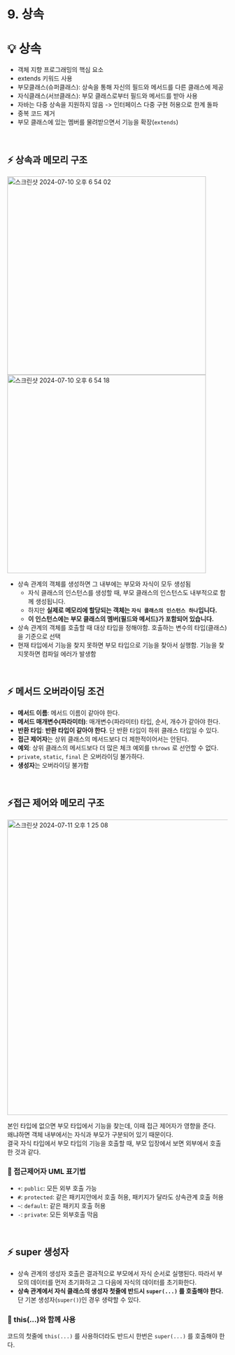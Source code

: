 # 9. 상속# 💡 상속- 객체 지향 프로그래밍의 핵심 요소- extends 키워드 사용- 부모클래스(슈퍼클래스): 상속을 통해 자신의 필드와 메서드를 다른 클래스에 제공- 자식클래스(서브클래스): 부모 클래스로부터 필드와 메서드를 받아 사용- 자바는 다중 상속을 지원하지 않음 -> 인터페이스 다중 구현 허용으로 한계 돌파- 중복 코드 제거- 부모 클래스에 있는 멤버를 물려받으면서 기능을 확장(`extends`)<br/>## ⚡️ 상속과 메모리 구조<img width="454" alt="스크린샷 2024-07-10 오후 6 54 02" src="https://github.com/LeeHyungGeol/Algorithm_BaekJoon/assets/56071088/0ce7b20a-6387-48cd-b02f-b9fbf5227ca7"><img width="454" alt="스크린샷 2024-07-10 오후 6 54 18" src="https://github.com/LeeHyungGeol/Algorithm_BaekJoon/assets/56071088/d59a58b2-1518-47af-a0fe-8cbbeae20742">- 상속 관계의 객체를 생성하면 그 내부에는 부모와 자식이 모두 생성됨  - 자식 클래스의 인스턴스를 생성할 때, 부모 클래스의 인스턴스도 내부적으로 함께 생성됩니다.   - 하지만 **실제로 메모리에 할당되는 객체는 `자식 클래스의 인스턴스 하나`입니다.**   - **이 인스턴스에는 부모 클래스의 멤버(필드와 메서드)가 포함되어 있습니다.**- 상속 관계의 객체를 호출할 때 대상 타입을 정해야함. 호출하는 변수의 타입(클래스)을 기준으로 선택- 현재 타입에서 기능을 찾지 못하면 부모 타입으로 기능을 찾아서 실행함. 기능을 찾지못하면 컴파일 에러가 발생함<br/>## ⚡️ 메서드 오버라이딩 조건- **메서드 이름**: 메서드 이름이 같아야 한다.- **메서드 매개변수(파라미터)**: 매개변수(파라미터) 타입, 순서, 개수가 같아야 한다.- **반환 타입**: **반환 타입이 같아야 한다**. 단 반환 타입이 하위 클래스 타입일 수 있다.- **접근 제어자**는 상위 클래스의 메서드보다 더 제한적이어서는 안된다.- **예외**: 상위 클래스의 메서드보다 더 많은 체크 예외를 `throws` 로 선언할 수 없다.- `private`, `static`, `final` 은 오버라이딩 불가하다.- **생성자**는 오버라이딩 불가함<br/>## ⚡️**접근 제어와 메모리 구조**<img width="676" alt="스크린샷 2024-07-11 오후 1 25 08" src="https://github.com/LeeHyungGeol/Algorithm_BaekJoon/assets/56071088/dcf170fb-4715-4e9f-acab-3306a3e7c303">본인 타입에 없으면 부모 타입에서 기능을 찾는데, 이때 접근 제어자가 영향을 준다.  왜냐하면 객체 내부에서는 자식과 부모가 구분되어 있기 때문이다.  결국 자식 타입에서 부모 타입의 기능을 호출할 때, 부모 입장에서 보면 외부에서 호출 한 것과 같다.### 🔋 접근제어자 UML 표기법- `+`: `public`: 모든 외부 호출 가능- `#`: `protected`: 같은 패키지안에서 호출 허용, 패키지가 달라도 상속관계 호출 허용- `~`: `default`: 같은 패키지 호출 허용- `-`: `private`: 모든 외부호출 막음<br/>## ⚡️ super 생성자- 상속 관계의 생성자 호출은 결과적으로 부모에서 자식 순서로 실행된다. 따라서 부모의 데이터를 먼저 초기화하고 그 다음에 자식의 데이터를 초기화한다.- **상속 관계에서 자식 클래스의 생성자 첫줄에 반드시 `super(...)` 를 호출해야 한다.** 단 기본 생성자(`super()`)인 경우 생략할 수 있다.### 🔋 this(...)와 함께 사용코드의 첫줄에 `this(...)` 를 사용하더라도 반드시 한번은 `super(...)` 를 호출해야 한다.
